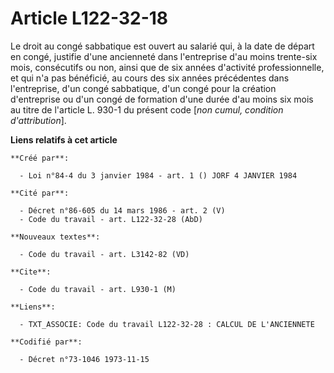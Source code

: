 # Article L122-32-18

Le droit au congé sabbatique est ouvert au salarié qui, à la date de départ en congé, justifie d'une ancienneté dans
l'entreprise d'au moins trente-six mois, consécutifs ou non, ainsi que de six années d'activité professionnelle, et qui n'a
pas bénéficié, au cours des six années précédentes dans l'entreprise, d'un congé sabbatique, d'un congé pour la création
d'entreprise ou d'un congé de formation d'une durée d'au moins six mois au titre de l'article L. 930-1 du présent code [*non
cumul, condition d'attribution*].

**Liens relatifs à cet article**

	**Créé par**:

	  - Loi n°84-4 du 3 janvier 1984 - art. 1 () JORF 4 JANVIER 1984

	**Cité par**:

	  - Décret n°86-605 du 14 mars 1986 - art. 2 (V)
	  - Code du travail - art. L122-32-28 (AbD)

	**Nouveaux textes**:

	  - Code du travail - art. L3142-82 (VD)

	**Cite**:

	  - Code du travail - art. L930-1 (M)

	**Liens**:

	  - TXT_ASSOCIE: Code du travail L122-32-28 : CALCUL DE L'ANCIENNETE

	**Codifié par**:

	  - Décret n°73-1046 1973-11-15
